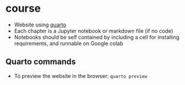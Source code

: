 # course
- Website using [quarto](https://quarto.org/docs/books/)
- Each chapter is a Jupyter notebook or markdown file (if no code)
- Notebooks should be self contained by including a cell for installing requirements, and runnable on Google colab

## Quarto commands
- To preview the website in the browser: `quarto preview`